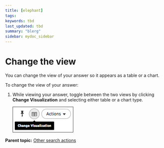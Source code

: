 ```yaml
---
title: [elephant]
tags: 
keywords: tbd
last_updated: tbd
summary: "blerg"
sidebar: mydoc_sidebar
---
```

# Change the view

You can change the view of your answer so it appears as a table or a chart.

To change the view of your answer:

1.   While viewing your answer, toggle between the two views by clicking **Change Visualization** and selecting either table or a chart type. 

     ![](/pages/images/toggle_between_views.png "Toggle between the two views") 


**Parent topic:** [Other search actions](../../pages/complex_searches/search_actions.html)

